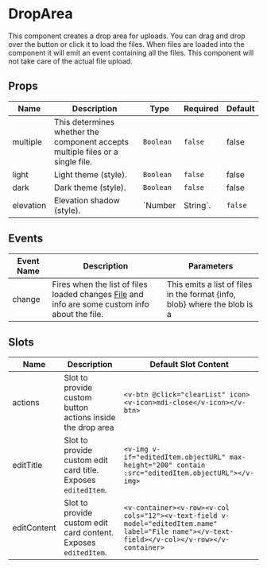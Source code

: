 # DropArea

This component creates a drop area for uploads. You can drag and drop over the button or click it to load the files. When files are loaded into the component it will emit an event containing all the files. This component will not take care of the actual file upload.

## Props

<!-- @vuese:DropArea:props:start -->

|Name|Description|Type|Required|Default|
|---|---|---|---|---|
|multiple|This determines whether the component accepts multiple files or a single file.|`Boolean`|`false`|false|
|light|Light theme (style).|`Boolean`|`false`|false|
|dark|Dark theme (style).|`Boolean`|`false`|false|
|elevation|Elevation shadow (style).|`Number|String`.|`false`|undefined|

<!-- @vuese:DropArea:props:end -->


## Events

<!-- @vuese:DropArea:events:start -->

|Event Name|Description|Parameters|
|---|---|---|
|change|Fires when the list of files loaded changes [File](https://developer.mozilla.org/en-US/docs/Web/API/File) and info are some custom info about the file.|This emits a list of files in the format {info, blob} where the blob is a|

<!-- @vuese:DropArea:events:end -->


## Slots

<!-- @vuese:DropArea:slots:start -->

|Name|Description|Default Slot Content|
|---|---|---|
|actions|Slot to provide custom button actions inside the drop area|`<v-btn @click="clearList" icon><v-icon>mdi-close</v-icon></v-btn>`|
|editTitle|Slot to provide custom edit card title. Exposes `editedItem`.|`<v-img v-if="editedItem.objectURL" max-height="200" contain :src="editedItem.objectURL"></v-img>`|
|editContent|Slot to provide custom edit card content. Exposes `editedItem`.|`<v-container><v-row><v-col cols="12"><v-text-field v-model="editedItem.name" label="File name"></v-text-field></v-col></v-row></v-container>`|

<!-- @vuese:DropArea:slots:end -->


